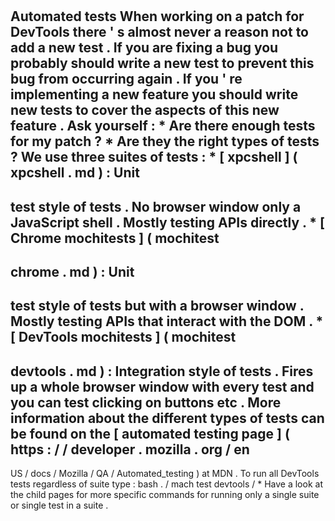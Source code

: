 #
Automated
tests
When
working
on
a
patch
for
DevTools
there
'
s
almost
never
a
reason
not
to
add
a
new
test
.
If
you
are
fixing
a
bug
you
probably
should
write
a
new
test
to
prevent
this
bug
from
occurring
again
.
If
you
'
re
implementing
a
new
feature
you
should
write
new
tests
to
cover
the
aspects
of
this
new
feature
.
Ask
yourself
:
*
Are
there
enough
tests
for
my
patch
?
*
Are
they
the
right
types
of
tests
?
We
use
three
suites
of
tests
:
*
[
xpcshell
]
(
xpcshell
.
md
)
:
Unit
-
test
style
of
tests
.
No
browser
window
only
a
JavaScript
shell
.
Mostly
testing
APIs
directly
.
*
[
Chrome
mochitests
]
(
mochitest
-
chrome
.
md
)
:
Unit
-
test
style
of
tests
but
with
a
browser
window
.
Mostly
testing
APIs
that
interact
with
the
DOM
.
*
[
DevTools
mochitests
]
(
mochitest
-
devtools
.
md
)
:
Integration
style
of
tests
.
Fires
up
a
whole
browser
window
with
every
test
and
you
can
test
clicking
on
buttons
etc
.
More
information
about
the
different
types
of
tests
can
be
found
on
the
[
automated
testing
page
]
(
https
:
/
/
developer
.
mozilla
.
org
/
en
-
US
/
docs
/
Mozilla
/
QA
/
Automated_testing
)
at
MDN
.
To
run
all
DevTools
tests
regardless
of
suite
type
:
bash
.
/
mach
test
devtools
/
*
Have
a
look
at
the
child
pages
for
more
specific
commands
for
running
only
a
single
suite
or
single
test
in
a
suite
.
